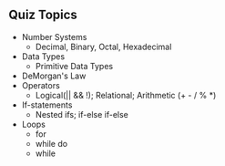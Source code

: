 ## Quiz Topics
- Number Systems
  - Decimal, Binary, Octal, Hexadecimal
- Data Types
  - Primitive Data Types
- DeMorgan's Law
- Operators
  - Logical(|| && !); Relational; Arithmetic (+ - / % *)
- If-statements
  - Nested ifs; if-else if-else
- Loops
  - for
  - while do
  - while
